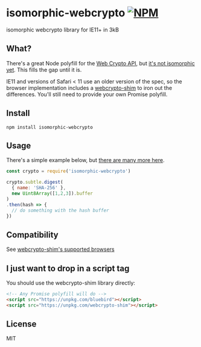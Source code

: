 # isomorphic-webcrypto [![NPM](https://img.shields.io/npm/v/isomorphic-webcrypto.svg)](https://npmjs.com/package/isomorphic-webcrypto)
isomorphic webcrypto library for IE11+ in 3kB

## What?

There's a great Node polyfill for the [Web Crypto API](https://developer.mozilla.org/en-US/docs/Web/API/Web_Crypto_API), but [it's not isomorphic yet](https://github.com/anvilresearch/webcrypto/issues/57). This fills the gap until it is.

IE11 and versions of Safari < 11 use an older version of the spec, so the browser implementation includes a [webcrypto-shim](https://github.com/vibornoff/webcrypto-shim) to iron out the differences. You'll still need to provide your own Promise polyfill.

## Install

`npm install isomorphic-webcrypto`

## Usage

There's a simple example below, but [there are many more here](https://github.com/diafygi/webcrypto-examples).

```javascript
const crypto = require('isomorphic-webcrypto')

crypto.subtle.digest(
  { name: 'SHA-256' },
  new Uint8Array([1,2,3]).buffer
)
.then(hash => {
  // do something with the hash buffer
})
```

## Compatibility

See [webcrypto-shim's supported browsers](https://github.com/vibornoff/webcrypto-shim#supported-browsers)

## I just want to drop in a script tag

You should use the webcrypto-shim library directly:

```html
<!-- Any Promise polyfill will do -->
<script src="https://unpkg.com/bluebird"></script>
<script src="https://unpkg.com/webcrypto-shim"></script>
```

## License

MIT